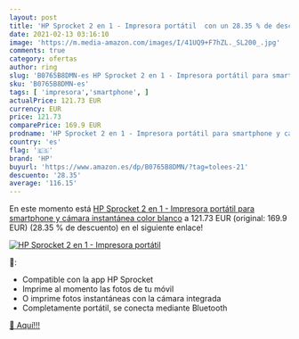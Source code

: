 ```yaml
---
layout: post
title: 'HP Sprocket 2 en 1 - Impresora portátil  con un 28.35 % de descuento'
date: 2021-02-13 03:16:10
image: 'https://m.media-amazon.com/images/I/41UQ9+F7hZL._SL200_.jpg'
comments: true
category: ofertas
author: ring
slug: 'B0765B8DMN-es HP Sprocket 2 en 1 - Impresora portátil para smartphone y...'
sku: 'B0765B8DMN-es'
tags: [ 'impresora','smartphone', ]
actualPrice: 121.73 EUR
currency: EUR
price: 121.73
comparePrice: 169.9 EUR
prodname: 'HP Sprocket 2 en 1 - Impresora portátil para smartphone y cámara instantánea  color blanco'
country: 'es'
flag: '🇪🇸'
brand: 'HP'
buyurl: 'https://www.amazon.es/dp/B0765B8DMN/?tag=tolees-21'
descuento: '28.35'
average: '116.15'
---
```


En este momento está [HP Sprocket 2 en 1 - Impresora portátil para smartphone y cámara instantánea  color blanco](https://www.amazon.es/dp/B0765B8DMN/?tag=tolees-21) a 121.73 EUR (original: 169.9 EUR) (28.35 %  de descuento) en el siguiente enlace!

[![HP Sprocket 2 en 1 - Impresora portátil ](https://m.media-amazon.com/images/I/41UQ9+F7hZL._SL200_.jpg)](https://www.amazon.es/dp/B0765B8DMN/?tag=tolees-21)

🔎:

- Compatible con la app HP Sprocket
- Imprime al momento las fotos de tu móvil
- O imprime fotos instantáneas con la cámara integrada
- Completamente portátil, se conecta mediante Bluetooth

[🛒 Aquí!!!](https://www.amazon.es/dp/B0765B8DMN/?tag=tolees-21)
